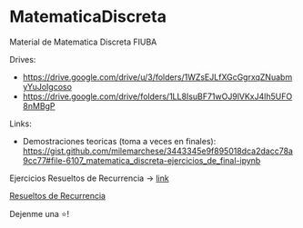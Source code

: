 # MatematicaDiscreta
Material de Matematica Discreta FIUBA

Drives:
* https://drive.google.com/drive/u/3/folders/1WZsEJLfXGcGgrxqZNuabmyYuJoIgcoso
* https://drive.google.com/drive/folders/1LL8IsuBF71wOJ9lVKxJ4lh5UFO8nMBgP

Links:
* Demostraciones teoricas (toma a veces en finales): https://gist.github.com/milemarchese/3443345e9f895018dca2dacc78a9cc77#file-6107_matematica_discreta-ejercicios_de_final-ipynb 

Ejercicios Resueltos de Recurrencia -> [link](https://github.com/jporro/MatematicaDiscreta/blob/main/Resueltos%20De%20Recurrencia.pdf)

[Resueltos de Recurrencia](https://github.com/jporro/MatematicaDiscreta/blob/main/Resueltos%20De%20Recurrencia.pdf)


Dejenme una ⭐!
